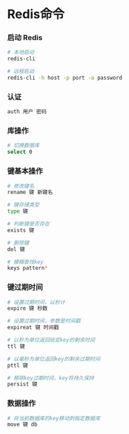 # Redis命令


### 启动 Redis

```bash
# 本地启动
redis-cli

# 远程启动
redis-cli -h host -p port -a password
```


### 认证

```bash
auth 用户 密码
```


### 库操作

```bash
# 切换数据库
select 0
```


### 键基本操作

```bash
# 修改键名
rename 键 新键名

# 键存储类型
type 键

# 判断键是否存在
exists 键

# 删除键
del 键

# 模糊查找key
keys pattern*
```


### 键过期时间

```sh
# 设置过期时间，以秒计
expire 键 秒数

# 设置过期时间，参数是时间戳
expireat 键 时间戳

# 以秒为单位返回给定key的剩余时间
ttl 键

# 以毫秒为单位返回key的剩余过期时间
pttl 键

# 移除key过期时间，key将持久保持
persist 键
```


### 数据操作

```sh
# 将当前数据库的key移动到指定数据库
move 键 db
```
